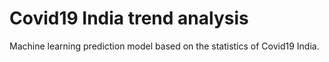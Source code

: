 # Covid19 India trend analysis
Machine learning prediction model based on the statistics of Covid19 India.
